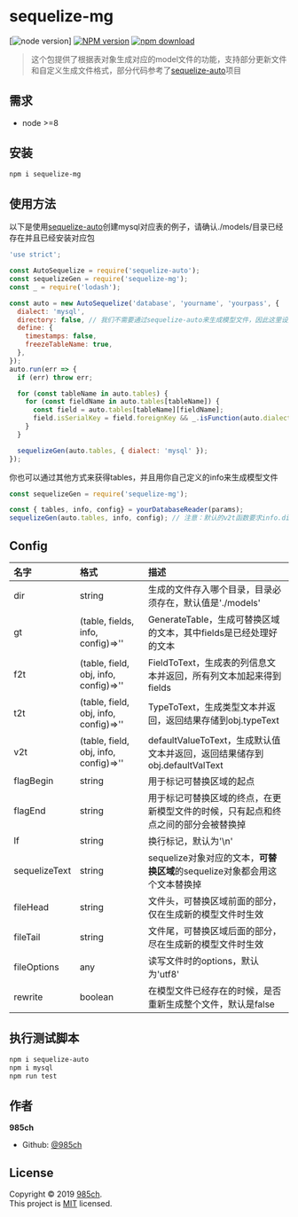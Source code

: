 # sequelize-mg
[![node version][node-image]]
[![NPM version][npm-image]][npm-url]
[![npm download][download-image]][download-url]

[node-image]: https://img.shields.io/badge/node-%3E%3D8-blue.svg
[npm-image]: https://img.shields.io/npm/v/sequelize-mg.svg?style=flat-square
[npm-url]: https://npmjs.org/package/sequelize-mg
[download-image]: https://img.shields.io/npm/dm/sequelize-mg.svg?style=flat-square
[download-url]: https://npmjs.org/package/sequelize-mg

> 这个包提供了根据表对象生成对应的model文件的功能，支持部分更新文件和自定义生成文件格式，部分代码参考了[sequelize-auto](https://github.com/sequelize/sequelize-auto)项目

## 需求

- node &gt;=8

## 安装

```sh
npm i sequelize-mg
```
## 使用方法
以下是使用[sequelize-auto](https://github.com/sequelize/sequelize-auto)创建mysql对应表的例子，请确认./models/目录已经存在并且已经安装对应包
```js
'use strict';

const AutoSequelize = require('sequelize-auto');
const sequelizeGen = require('sequelize-mg');
const _ = require('lodash');

const auto = new AutoSequelize('database', 'yourname', 'yourpass', {
  dialect: 'mysql',
  directory: false, // 我们不需要通过sequelize-auto来生成模型文件，因此这里设为false
  define: {
    timestamps: false,
    freezeTableName: true,
  },
});
auto.run(err => {
  if (err) throw err;

  for (const tableName in auto.tables) {
    for (const fieldName in auto.tables[tableName]) {
      const field = auto.tables[tableName][fieldName];
      field.isSerialKey = field.foreignKey && _.isFunction(auto.dialect.isSerialKey) && auto.dialect.isSerialKey(field.foreignKey);
    }
  }

  sequelizeGen(auto.tables, { dialect: 'mysql' });
});
```
你也可以通过其他方式来获得tables，并且用你自己定义的info来生成模型文件
```js
const sequelizeGen = require('sequelize-mg');

const { tables, info, config} = yourDatabaseReader(params);
sequelizeGen(auto.tables, info, config); // 注意：默认的v2t函数要求info.dialect必须存在并且是一个字符串
```
## Config
| 名字 | 格式 | 描述 |
|:----|:-----|:-----|
| dir | string | 生成的文件存入哪个目录，目录必须存在，默认值是'./models' |
| gt | (table, fields, info, config)=>'' | GenerateTable，生成可替换区域的文本，其中fields是已经处理好的文本 |
| f2t | (table, field, obj, info, config)=>'' | FieldToText，生成表的列信息文本并返回，所有列文本加起来得到fields |
| t2t | (table, field, obj, info, config)=>'' | TypeToText，生成类型文本并返回，返回结果存储到obj.typeText |
| v2t | (table, field, obj, info, config)=>'' | defaultValueToText，生成默认值文本并返回，返回结果储存到obj.defaultValText |
| flagBegin | string | 用于标记可替换区域的起点 |
| flagEnd | string | 用于标记可替换区域的终点，在更新模型文件的时候，只有起点和终点之间的部分会被替换掉 |
| lf | string | 换行标记，默认为'\n' |
| sequelizeText | string | sequelize对象对应的文本，**可替换区域**的sequelize对象都会用这个文本替换掉 |
| fileHead | string | 文件头，可替换区域前面的部分，仅在生成新的模型文件时生效 |
| fileTail | string | 文件尾，可替换区域后面的部分，尽在生成新的模型文件时生效 |
| fileOptions | any | 读写文件时的options，默认为'utf8' |
| rewrite | boolean | 在模型文件已经存在的时候，是否重新生成整个文件，默认是false |
## 执行测试脚本

```sh
npm i sequelize-auto
npm i mysql
npm run test
```

## 作者

 **985ch**

* Github: [@985ch](https://github.com/985ch)

## License

Copyright © 2019 [985ch](https://github.com/985ch).<br />
This project is [MIT](https://github.com/985ch/sequelize-mg/blob/master/LICENSE) licensed.